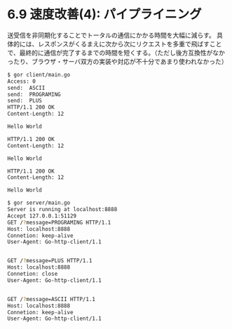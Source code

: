 # 6.9 速度改善(4): パイプライニング
送受信を非同期化することでトータルの通信にかかる時間を大幅に減らす。
具体的には、レスポンスがくるまえに次から次にリクエストを多重で飛ばすことで、最終的に通信が完了するまでの時間を短くする。（ただし後方互換性がなかったり、ブラウザ・サーバ双方の実装や対応が不十分であまり使われなかった）


```bash
$ gor client/main.go
Access: 0
send:  ASCII
send:  PROGRAMING
send:  PLUS
HTTP/1.1 200 OK
Content-Length: 12

Hello World

HTTP/1.1 200 OK
Content-Length: 12

Hello World

HTTP/1.1 200 OK
Content-Length: 12

Hello World
```

```bash
$ gor server/main.go
Server is running at localhost:8888
Accept 127.0.0.1:51129
GET /?message=PROGRAMING HTTP/1.1
Host: localhost:8888
Connetion: keep-alive
User-Agent: Go-http-client/1.1


GET /?message=PLUS HTTP/1.1
Host: localhost:8888
Connetion: close
User-Agent: Go-http-client/1.1


GET /?message=ASCII HTTP/1.1
Host: localhost:8888
Connetion: keep-alive
User-Agent: Go-http-client/1.1
```
